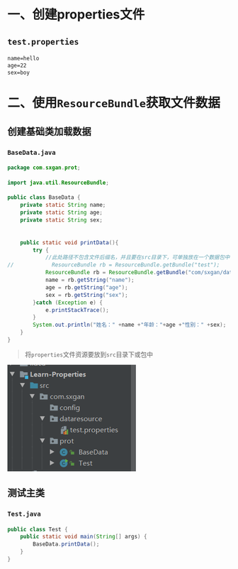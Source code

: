 # 一、创建properties文件

## ```test.properties```

```properties
name=hello
age=22
sex=boy
```

# 二、使用``ResourceBundle``获取文件数据

## 创建基础类加载数据

### ```BaseData.java```

```java
package com.sxgan.prot;

import java.util.ResourceBundle;

public class BaseData {
    private static String name;
    private static String age;
    private static String sex;
    
    
    public static void printData(){
        try {
            //此处路径不包含文件后缀名，并且要在src目录下，可单独放在一个数据包中
//            ResourceBundle rb = ResourceBundle.getBundle("test");
            ResourceBundle rb = ResourceBundle.getBundle("com/sxgan/dataresource/test");
            name = rb.getString("name");
            age = rb.getString("age");
            sex = rb.getString("sex");
        }catch (Exception e) {
            e.printStackTrace();
        }
        System.out.println("姓名：" +name +"年龄："+age +"性别：" +sex);
    }
}

```

> 将`properties`文件资源要放到``src``目录下或包中

![image-20210712185928910](image/image-20210712185928910.png)

## 测试主类

### ```Test.java```

```java
public class Test {
    public static void main(String[] args) {
        BaseData.printData();
    }
}
```

